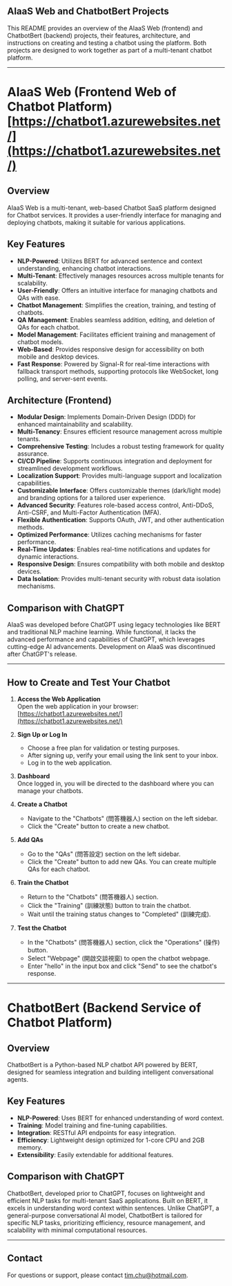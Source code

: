 ## AIaaS Web and ChatbotBert Projects
This README provides an overview of the AIaaS Web (frontend) and ChatbotBert (backend) projects, their features, architecture, and instructions on creating and testing a chatbot using the platform. Both projects are designed to work together as part of a multi-tenant chatbot platform.

---

# AIaaS Web (Frontend Web of Chatbot Platform) [https://chatbot1.azurewebsites.net/](https://chatbot1.azurewebsites.net/)

## Overview
AIaaS Web is a multi-tenant, web-based Chatbot SaaS platform designed for Chatbot services. It provides a user-friendly interface for managing and deploying chatbots, making it suitable for various applications.

## Key Features
- **NLP-Powered**: Utilizes BERT for advanced sentence and context understanding, enhancing chatbot interactions.
- **Multi-Tenant**: Effectively manages resources across multiple tenants for scalability.
- **User-Friendly**: Offers an intuitive interface for managing chatbots and QAs with ease.
- **Chatbot Management**: Simplifies the creation, training, and testing of chatbots.
- **QA Management**: Enables seamless addition, editing, and deletion of QAs for each chatbot.
- **Model Management**: Facilitates efficient training and management of chatbot models.
- **Web-Based**: Provides responsive design for accessibility on both mobile and desktop devices.
- **Fast Response**: Powered by Signal-R for real-time interactions with fallback transport methods, supporting protocols like WebSocket, long polling, and server-sent events.


## Architecture (Frontend)
- **Modular Design**: Implements Domain-Driven Design (DDD) for enhanced maintainability and scalability.
- **Multi-Tenancy**: Ensures efficient resource management across multiple tenants.
- **Comprehensive Testing**: Includes a robust testing framework for quality assurance.
- **CI/CD Pipeline**: Supports continuous integration and deployment for streamlined development workflows.
- **Localization Support**: Provides multi-language support and localization capabilities.
- **Customizable Interface**: Offers customizable themes (dark/light mode) and branding options for a tailored user experience.
- **Advanced Security**: Features role-based access control, Anti-DDoS, Anti-CSRF, and Multi-Factor Authentication (MFA).
- **Flexible Authentication**: Supports OAuth, JWT, and other authentication methods.
- **Optimized Performance**: Utilizes caching mechanisms for faster performance.
- **Real-Time Updates**: Enables real-time notifications and updates for dynamic interactions.
- **Responsive Design**: Ensures compatibility with both mobile and desktop devices.
- **Data Isolation**: Provides multi-tenant security with robust data isolation mechanisms.

## Comparison with ChatGPT
AIaaS was developed before ChatGPT using legacy technologies like BERT and traditional NLP machine learning. While functional, it lacks the advanced performance and capabilities of ChatGPT, which leverages cutting-edge AI advancements. Development on AIaaS was discontinued after ChatGPT's release.

---

## How to Create and Test Your Chatbot

1. **Access the Web Application**  
   Open the web application in your browser: [https://chatbot1.azurewebsites.net/](https://chatbot1.azurewebsites.net/)

2. **Sign Up or Log In**  
   - Choose a free plan for validation or testing purposes.  
   - After signing up, verify your email using the link sent to your inbox.  
   - Log in to the web application.

3. **Dashboard**  
   Once logged in, you will be directed to the dashboard where you can manage your chatbots.

4. **Create a Chatbot**  
   - Navigate to the "Chatbots" (問答機器人) section on the left sidebar.  
   - Click the "Create" button to create a new chatbot.

5. **Add QAs**  
   - Go to the "QAs" (問答設定) section on the left sidebar.  
   - Click the "Create" button to add new QAs. You can create multiple QAs for each chatbot.

6. **Train the Chatbot**  
   - Return to the "Chatbots" (問答機器人) section.  
   - Click the "Training" (訓練狀態) button to train the chatbot.  
   - Wait until the training status changes to "Completed" (訓練完成).

7. **Test the Chatbot**  
   - In the "Chatbots" (問答機器人) section, click the "Operations" (操作) button.  
   - Select "Webpage" (開啟交談視窗) to open the chatbot webpage.  
   - Enter "hello" in the input box and click "Send" to see the chatbot's response.

---

# ChatbotBert (Backend Service of Chatbot Platform)

## Overview
ChatbotBert is a Python-based NLP chatbot API powered by BERT, designed for seamless integration and building intelligent conversational agents.

## Key Features
- **NLP-Powered**: Uses BERT for enhanced understanding of word context.
- **Training**: Model training and fine-tuning capabilities.
- **Integration**: RESTful API endpoints for easy integration.
- **Efficiency**: Lightweight design optimized for 1-core CPU and 2GB memory.
- **Extensibility**: Easily extendable for additional features.

## Comparison with ChatGPT
ChatbotBert, developed prior to ChatGPT, focuses on lightweight and efficient NLP tasks for multi-tenant SaaS applications. Built on BERT, it excels in understanding word context within sentences. Unlike ChatGPT, a general-purpose conversational AI model, ChatbotBert is tailored for specific NLP tasks, prioritizing efficiency, resource management, and scalability with minimal computational resources.

---

## Contact
For questions or support, please contact [tim.chu@hotmail.com](mailto:tim.chu@hotmail.com).